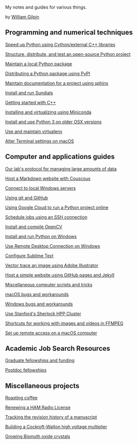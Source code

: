 <!-- ---
layout: home
date: "2017-02-23T10:20:00Z"
---
 -->

My notes and guides for various things.

by [William Gilpin](http://www.wgilpin.com/)




## Programming and numerical techniques

[Speed up Python using Cython/external C++ libraries](howto_cython.md)

[Structure, distribute, and test an open-source Python project](howto_python_project.md)

[Maintain a local Python package](howto_packages.md)

[Distributing a Python package using PyPI](howto_pypi.md)

[Maintain documentation for a project using sphinx](howto_sphinx.md)

[Install and run Sundials](howto_sundials_python.md)

[Getting started with C++](howto_cpp.md)

[Installing and virtualizing using Miniconda](howto_conda.md)

[Install and use Python 3 on older OSX versions](howto_python3.md)

[Use and maintain virtualenv](howto_virtualenv.md)

[Alter Terminal settings on macOS](howto_terminal_settings.md)

## Computer and applications guides

[Our lab's protocol for managing large amounts of data](howto_bigdata.md)

[Host a Markdown website with Couscous](howto_couscous.md)

[Connect to local Windows servers](howto_connect_to_lab_servers.md)

[Using git and GitHub](howto_github.md)

[Using Google Cloud to run a Python project online](howto_google_cloud.md)

[Schedule jobs using an SSH connection](howto_jobschedule.md)

[Install and compile OpenCV](howto_opencv.md)

[Install and run Python on Windows](howto_pythononwindows.md)

[Use Remote Desktop Connection on Windows](howto_remote.md)

[Configure Sublime Text](howto_sublime_notes.md)

[Vector trace an image using Adobe Illustrator](howto_vectortrace.md)

[Host a simple website using GitHub pages and Jekyll](howto_website.md)

[Miscellaneous computer scripts and tricks](miscellaneous.md)

[macOS bugs and workarounds](osx_bugs.md)

[Windows bugs and workarounds](windows_bugs.md)

[Use Stanford's Sherlock HPP Cluster](howto_sherlock.md)

[Shortcuts for working with images and videos in FFMPEG](howto_ffmpeg.md)

[Set up remote access on a macOS computer](howto_remote_macos.md)

## Academic Job Search Resources

[Graduate fellowships and funding](other/graduate_fellowships.md)

[Postdoc fellowships](other/postdoc_fellowships.md)

## Miscellaneous projects

[Roasting coffee](other/roasting_coffee_beans.md)

[Renewing a HAM Radio License](other/renew_ham_radio_license.md)

[Tracking the revision history of a manuscript](other/revisions.md)

[Building a Cockroft-Walton high voltage multiplier](other/cockroft_walton.md)

[Growing Bismuth oxide crystals](other/bismuth.md)

<!-- [] -->

